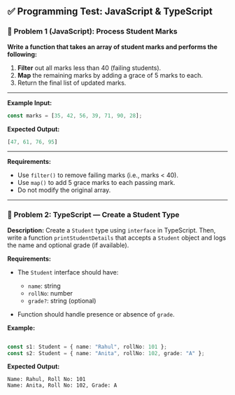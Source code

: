 ## ✅ **Programming Test: JavaScript & TypeScript**

### 🔹 **Problem 1 (JavaScript): Process Student Marks**

**Write a function that takes an array of student marks and performs the following:**

1. **Filter** out all marks less than 40 (failing students).
2. **Map** the remaining marks by adding a grace of 5 marks to each.
3. Return the final list of updated marks.

---

**Example Input:**

```js
const marks = [35, 42, 56, 39, 71, 90, 28];
```

**Expected Output:**

```js
[47, 61, 76, 95]
```

---

**Requirements:**

* Use `filter()` to remove failing marks (i.e., marks < 40).
* Use `map()` to add 5 grace marks to each passing mark.
* Do not modify the original array.

---

### 🔹 **Problem 2: TypeScript — Create a Student Type**

**Description:**
Create a `Student` type using `interface` in TypeScript.
Then, write a function `printStudentDetails` that accepts a `Student` object and logs the name and optional grade (if available).

**Requirements:**

* The `Student` interface should have:

  * `name`: string
  * `rollNo`: number
  * `grade?`: string (optional)
* Function should handle presence or absence of `grade`.

**Example:**

```typescript

const s1: Student = { name: "Rahul", rollNo: 101 };
const s2: Student = { name: "Anita", rollNo: 102, grade: "A" };

```

**Expected Output:**

```
Name: Rahul, Roll No: 101  
Name: Anita, Roll No: 102, Grade: A
```

